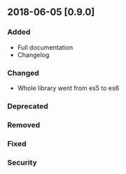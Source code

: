 ## 2018-06-05 [0.9.0]
### Added
- Full documentation
- Changelog
### Changed
- Whole library went from es5 to es6
### Deprecated
### Removed
### Fixed
### Security